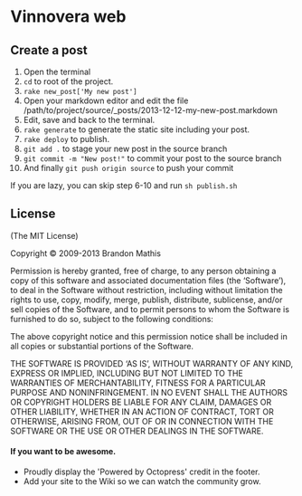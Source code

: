 # Vinnovera web

## Create a post

1. Open the terminal
2. `cd` to root of the project.
3. `rake new_post['My new post']`
4. Open your markdown editor and edit the file /path/to/project/source/\_posts/2013-12-12-my-new-post.markdown
5. Edit, save and back to the terminal.
6. `rake generate` to generate the static site including your post.
7. `rake deploy` to publish.
8. `git add .` to stage your new post in the source branch
9. `git commit -m "New post!"` to commit your post to the source branch
10. And finally `git push origin source` to push your commit

If you are lazy, you can skip step 6-10 and run `sh publish.sh`

## License
(The MIT License)

Copyright © 2009-2013 Brandon Mathis

Permission is hereby granted, free of charge, to any person obtaining a copy of this software and associated documentation files (the ‘Software’), to deal in the Software without restriction, including without limitation the rights to use, copy, modify, merge, publish, distribute, sublicense, and/or sell copies of the Software, and to permit persons to whom the Software is furnished to do so, subject to the following conditions:

The above copyright notice and this permission notice shall be included in all copies or substantial portions of the Software.

THE SOFTWARE IS PROVIDED ‘AS IS’, WITHOUT WARRANTY OF ANY KIND, EXPRESS OR IMPLIED, INCLUDING BUT NOT LIMITED TO THE WARRANTIES OF MERCHANTABILITY, FITNESS FOR A PARTICULAR PURPOSE AND NONINFRINGEMENT. IN NO EVENT SHALL THE AUTHORS OR COPYRIGHT HOLDERS BE LIABLE FOR ANY CLAIM, DAMAGES OR OTHER LIABILITY, WHETHER IN AN ACTION OF CONTRACT, TORT OR OTHERWISE, ARISING FROM, OUT OF OR IN CONNECTION WITH THE SOFTWARE OR THE USE OR OTHER DEALINGS IN THE SOFTWARE.


#### If you want to be awesome.
- Proudly display the 'Powered by Octopress' credit in the footer.
- Add your site to the Wiki so we can watch the community grow.
